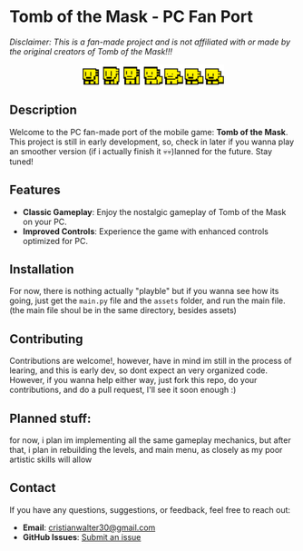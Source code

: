 # Tomb of the Mask - PC Fan Port
*Disclaimer: This is a fan-made project and is not affiliated with or made by the original creators of Tomb of the Mask!!!*

<div style="text-align: center;">

<img src="assets/char/mainsheet_tom.png" alt="Tomb of the Mask" style="width: 50%;" />
</div>

## Description

Welcome to the PC fan-made port of the mobile game: **Tomb of the Mask**. This project is still in early development, so, check in later if you wanna play an smoother version (if i actually finish it 💀💀)lanned for the future. Stay tuned!

## Features

- **Classic Gameplay**: Enjoy the nostalgic gameplay of Tomb of the Mask on your PC.
- **Improved Controls**: Experience the game with enhanced controls optimized for PC.

## Installation

For now, there is nothing actually "playble" but if you wanna see how its going, just get the `main.py` file and the `assets` folder, and run the main file. (the main file shoul be in the same directory, besides assets)

## Contributing

Contributions are welcome!, however, have in mind im still in the process of learing, and this is early dev, so dont expect an very organized code. However, if you wanna help either way, just fork this repo, do your contributions, and do a pull request, I'll see it soon enough :)

## Planned stuff:
for now, i plan im implementing all the same gameplay mechanics, but after that, i plan in rebuilding the levels, and main menu, as closely as my poor artistic skills will allow

## Contact

If you have any questions, suggestions, or feedback, feel free to reach out:

- **Email**: [cristianwalter30@gmail.com](mailto:cristianwalter30@gail.com)
- **GitHub Issues**: [Submit an issue](https://github.com/cris-ctrl/TotM/issues/new)
